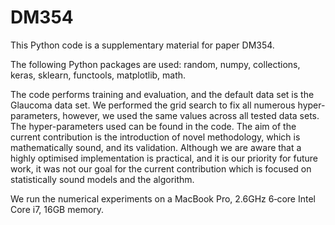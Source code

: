 # DM354 

This Python code is a supplementary material for paper DM354.  

The following Python packages are used: 
random, numpy, collections, keras, sklearn, functools, matplotlib, math.

The code performs training and evaluation, and the default data set is the Glaucoma data set. We performed the grid search to fix all numerous hyper-parameters, however, we used the same values across all tested data sets. The hyper-parameters used can be found in the code. 
The aim of the current contribution is the introduction of novel methodology, which is mathematically sound, and its validation. Although we are aware that a highly optimised implementation is practical, and it is our priority for future work, it was not our goal for the current contribution which is focused on statistically sound models and the algorithm. 

We run the numerical experiments on a MacBook Pro, 2.6GHz 6‑core Intel Core i7, 16GB memory. 
